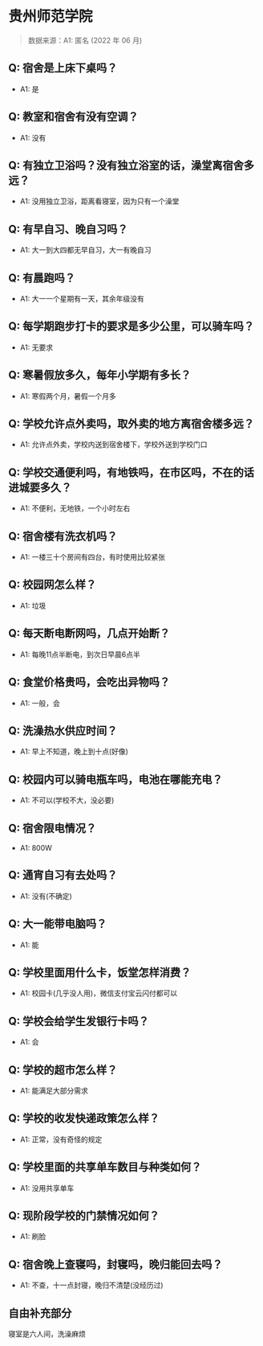 # 贵州师范学院

> 数据来源：A1: 匿名 (2022 年 06 月)

## Q: 宿舍是上床下桌吗？

- A1: 是

## Q: 教室和宿舍有没有空调？

- A1: 没有

## Q: 有独立卫浴吗？没有独立浴室的话，澡堂离宿舍多远？

- A1: 没用独立卫浴，距离看寝室，因为只有一个澡堂

## Q: 有早自习、晚自习吗？

- A1: 大一到大四都无早自习，大一有晚自习

## Q: 有晨跑吗？

- A1: 大一一个星期有一天，其余年级没有

## Q: 每学期跑步打卡的要求是多少公里，可以骑车吗？

- A1: 无要求

## Q: 寒暑假放多久，每年小学期有多长？

- A1: 寒假两个月，暑假一个月多

## Q: 学校允许点外卖吗，取外卖的地方离宿舍楼多远？

- A1: 允许点外卖，学校内送到宿舍楼下，学校外送到学校门口

## Q: 学校交通便利吗，有地铁吗，在市区吗，不在的话进城要多久？

- A1: 不便利，无地铁，一个小时左右

## Q: 宿舍楼有洗衣机吗？

- A1: 一楼三十个房间有四台，有时使用比较紧张

## Q: 校园网怎么样？

- A1: 垃圾

## Q: 每天断电断网吗，几点开始断？

- A1: 每晚11点半断电，到次日早晨6点半

## Q: 食堂价格贵吗，会吃出异物吗？

- A1: 一般，会

## Q: 洗澡热水供应时间？

- A1: 早上不知道，晚上到十点(好像)

## Q: 校园内可以骑电瓶车吗，电池在哪能充电？

- A1: 不可以(学校不大，没必要)

## Q: 宿舍限电情况？

- A1: 800W

## Q: 通宵自习有去处吗？

- A1: 没有(不确定)

## Q: 大一能带电脑吗？

- A1: 能

## Q: 学校里面用什么卡，饭堂怎样消费？

- A1: 校园卡(几乎没人用)，微信支付宝云闪付都可以

## Q: 学校会给学生发银行卡吗？

- A1: 会

## Q: 学校的超市怎么样？

- A1: 能满足大部分需求

## Q: 学校的收发快递政策怎么样？

- A1: 正常，没有奇怪的规定

## Q: 学校里面的共享单车数目与种类如何？

- A1: 没用共享单车

## Q: 现阶段学校的门禁情况如何？

- A1: 刷脸

## Q: 宿舍晚上查寝吗，封寝吗，晚归能回去吗？

- A1: 不查，十一点封寝，晚归不清楚(没经历过)

## 自由补充部分

寝室是六人间，洗澡麻烦